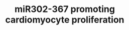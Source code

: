 ---
annotations:
- id: PW:0000004
  parent: regulatory pathway
  type: Pathway Ontology
  value: regulatory pathway
- id: CL:0000746
  parent: native cell
  type: Cell Type Ontology
  value: cardiac muscle cell
authors:
- Ariutta
- Elisa
- Eweitz
description: The paper describes this pathway as "Proposed model of miR302-367 promoting
  cardiomyocyte proliferation through regulation of Hippo pathway kinases."
last-edited: 2021-05-23
organisms:
- Mus musculus
redirect_from:
- /index.php/Pathway:WP2904
- /instance/WP2904
- /instance/WP2904_rr117927
revision: r117927
schema-jsonld:
- '@context': https://schema.org/
  '@id': https://wikipathways.github.io/pathways/WP2904.html
  '@type': Dataset
  creator:
    '@type': Organization
    name: WikiPathways
  description: The paper describes this pathway as "Proposed model of miR302-367 promoting
    cardiomyocyte proliferation through regulation of Hippo pathway kinases."
  keywords:
  - Lats2
  - Mob1b
  - Mst1
  - Yap
  license: CC0
  name: miR302-367 promoting cardiomyocyte proliferation
seo: CreativeWork
title: miR302-367 promoting cardiomyocyte proliferation
wpid: WP2904
---